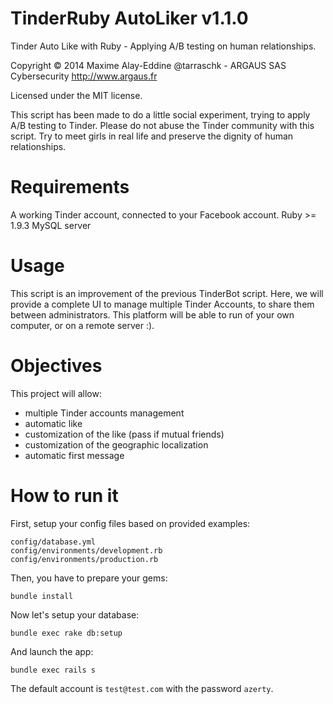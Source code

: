 # TinderRuby AutoLiker v1.1.0

Tinder Auto Like with Ruby - Applying A/B testing on human relationships.

Copyright © 2014 Maxime Alay-Eddine @tarraschk - ARGAUS SAS Cybersecurity
http://www.argaus.fr

Licensed under the MIT license.

This script has been made to do a little social experiment, trying to apply A/B testing to Tinder.
Please do not abuse the Tinder community with this script. Try to meet girls in real life and preserve the dignity of human relationships.

# Requirements
A working Tinder account, connected to your Facebook account.
Ruby >= 1.9.3
MySQL server

# Usage

This script is an improvement of the previous TinderBot script.
Here, we will provide a complete UI to manage multiple Tinder Accounts, to share them between administrators.
This platform will be able to run of your own computer, or on a remote server :).

# Objectives

This project will allow:

* multiple Tinder accounts management
* automatic like
* customization of the like (pass if mutual friends)
* customization of the geographic localization
* automatic first message

# How to run it

First, setup your config files based on provided examples:
```
config/database.yml
config/environments/development.rb
config/environments/production.rb
```

Then, you have to prepare your gems:
```
bundle install
```

Now let's setup your database:
```
bundle exec rake db:setup
```

And launch the app:
```
bundle exec rails s
```

The default account is `test@test.com` with the password `azerty`.
